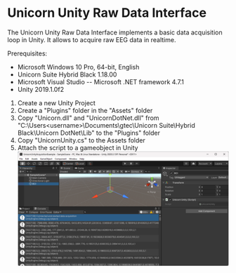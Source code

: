 # Unicorn Unity Raw Data Interface

The Unicorn Unity Raw Data Interface implements a basic data acquisition loop in Unity. It allows to acquire raw EEG data in realtime.

Prerequisites:
- Microsoft Windows 10 Pro, 64-bit, English
- Unicorn Suite Hybrid Black 1.18.00
- Microsoft Visual Studio
-- Microsoft .NET framework 4.7.1
- Unity 2019.1.0f2

[screenshot]: https://github.com/unicorn-bi/Unicorn-Suite-Hybrid-Black/blob/master/Unicorn%20.NET%20API/UnicornUnityRawDataInterface/Images/1.png "Screenshot"

1. Create a new Unity Project
2. Create a "Plugins" folder in the "Assets" folder
3. Copy "Unicorn.dll" and "UnicornDotNet.dll" from "C:\Users\<username>\Documents\gtec\Unicorn Suite\Hybrid Black\Unicorn DotNet\Lib" to the "Plugins" folder
4. Copy "UnicornUnity.cs" to the Assets folder
5. Attach the script to a gameobject in Unity
![alt text][screenshot]